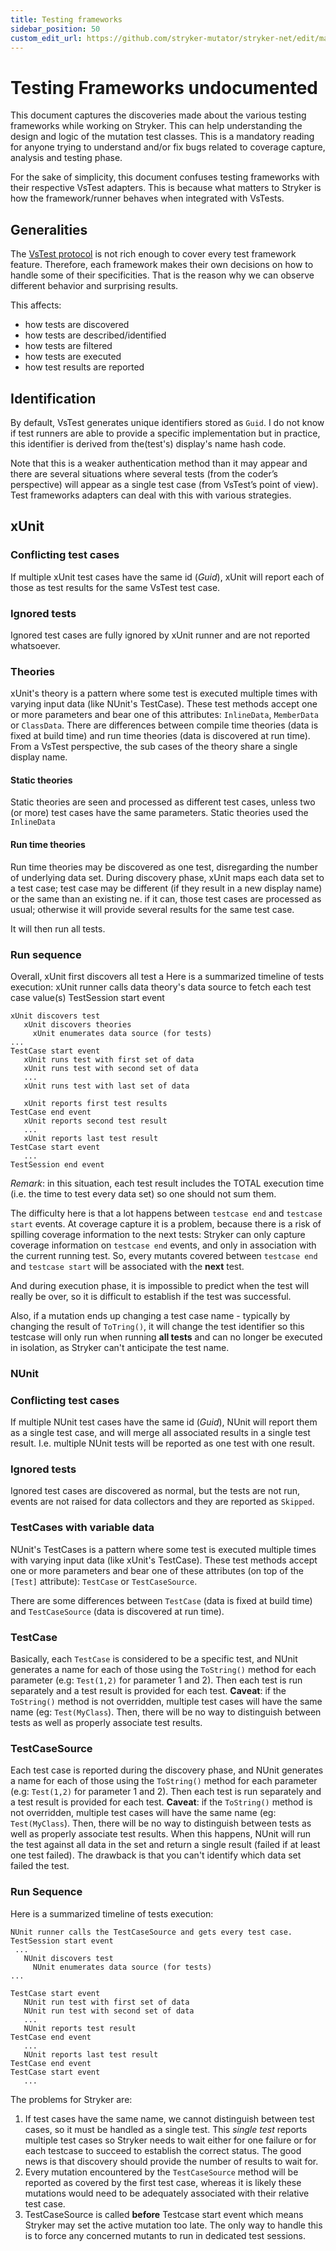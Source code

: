 ```yaml
---
title: Testing frameworks
sidebar_position: 50
custom_edit_url: https://github.com/stryker-mutator/stryker-net/edit/master/docs/technical-reference/testing-frameworks.md
---
```


# Testing Frameworks undocumented
This document captures the discoveries made about the various testing frameworks while working on Stryker. 
This can help understanding the design and logic of the mutation test classes.
This is a mandatory reading for anyone trying to understand and/or fix bugs related to coverage capture, analysis and testing phase.

For the sake of simplicity, this document confuses testing frameworks with their respective VsTest adapters.
This is because what matters to Stryker is how the framework/runner behaves when integrated with VsTests.

## Generalities
The [VsTest protocol](https://github.com/Microsoft/vstest-docs/blob/master/RFCs/0006-DataCollection-Protocol.md) is not
rich enough to cover every test framework feature. Therefore, each framework makes their own decisions on how to handle
some of their specificities. That is the reason why we can observe different behavior and surprising results.

This affects:
- how tests are discovered
- how tests are described/identified
- how tests are filtered
- how tests are executed
- how test results are reported

## Identification
By default, VsTest generates unique identifiers stored as `Guid`. I do not know if test runners are able to provide
a specific implementation but in practice, this identifier is derived from the(test's) display's name hash code.

Note that this is a weaker authentication method than it may appear and there are several situations where several tests (from the coder’s perspective) will appear as a single test case (from VsTest’s point of view).
Test frameworks adapters can deal with this with various strategies.

## xUnit

### Conflicting test cases
If multiple xUnit test cases have the same id (_Guid_), xUnit will report each of those as test results for the same VsTest test case.

### Ignored tests
Ignored test cases are fully ignored by xUnit runner and are not reported whatsoever.

### Theories
xUnit's theory is a pattern where some test is executed multiple times with varying input data (like NUnit's TestCase). 
These test methods accept one or more parameters and bear one of this attributes: `InlineData`, `MemberData` or `ClassData`.
There are differences
between compile time theories (data is fixed at build time) and run time theories (data is discovered at run time).
From a VsTest perspective, the sub cases of the theory share a single display name.

#### Static theories
Static theories are seen and processed as different test cases, unless two (or more) test cases have the same parameters. Static theories used the `InlineData`

#### Run time theories
Run time theories may be discovered as one test, disregarding the number of underlying data set.
During discovery phase, xUnit maps each data set to a test case; test case may be different (if they result in a new display name) or the same than an existing ne.
if it can, those test cases are processed as usual; otherwise it will provide several results for the same test case.

It will then run all tests.
### Run sequence
Overall, xUnit first discovers all  test a
Here is a summarized timeline of tests execution:
xUnit runner calls data theory's data source to fetch each test case value(s)
TestSession start event
```
xUnit discovers test
   xUnit discovers theories
     xUnit enumerates data source (for tests)
...
TestCase start event
   xUnit runs test with first set of data
   xUnit runs test with second set of data
   ...
   xUnit runs test with last set of data

   xUnit reports first test results
TestCase end event
   xUnit reports second test result
   ...
   xUnit reports last test result
TestCase start event
   ...
TestSession end event
```
_Remark_: in this situation, each test result includes the TOTAL execution time (i.e. the time to test every data set) so one should not sum them.

The difficulty here is that a lot happens between `testcase end` and `testcase start` events. 
At coverage capture it is a problem, because there is a risk of spilling coverage information to the next tests: Stryker
can only capture coverage information on `testcase end` events, and only in association with the current running test.
So, every mutants covered between `testcase end` and `testcase start` will be associated with the **next** test.

And during execution phase, it is impossible to predict when the test will really be over, so it is difficult to
establish if the test was successful.  

Also, if a mutation ends up changing a test case name - typically by changing the result of `ToTring()`, it will change the
test identifier so this testcase will only run when running **all tests** and can no longer be executed in isolation, as
Stryker can't anticipate the test name.

### NUnit

### Conflicting test cases
If multiple NUnit test cases have the same id (_Guid_), NUnit will report them as a single test case, and will merge all associated results in a single test result.
I.e. multiple NUnit tests will be reported as one test with one result. 

### Ignored tests
Ignored test cases are discovered as normal, but the tests are not run, events are not raised for data collectors and they are reported as `Skipped`.

### TestCases with variable data
NUnit's TestCases is a pattern where some test is executed multiple times with varying input data (like xUnit's TestCase).
These test methods accept one or more parameters and bear one of these attributes (on top of the `[Test]` attribute):
 `TestCase` or `TestCaseSource`.

There are some differences
between `TestCase` (data is fixed at build time) and `TestCaseSource` (data is discovered at run time).

### TestCase
Basically, each `TestCase` is considered to be a specific test, and NUnit generates a name for each of those using the
`ToString()` method for each parameter (e.g: `Test(1,2)` for parameter 1 and 2).
Then each test is run separately and a test result is provided for each test.
**Caveat**: if the `ToString()` method is not overridden, multiple test cases will have the same name 
(eg: `Test(MyClass`). Then, there will be no way to distinguish between tests as well as properly associate test
results.

### TestCaseSource
Each test case is reported during the discovery phase, and NUnit generates a name for each of those using the
`ToString()` method for each parameter (e.g: `Test(1,2)` for parameter 1 and 2).
Then each test is run separately and a test result is provided for each test.
**Caveat**: if the `ToString()` method is not overridden, multiple test cases will have the same name 
(eg: `Test(MyClass`). Then, there will be no way to distinguish between tests as well as properly associate test
results.
When this happens, NUnit will run the test against all data in the set and return a single result (failed if at least one test failed).
The drawback is that you can't identify which data set failed the test.
### Run Sequence
Here is a summarized timeline of tests execution:


```
NUnit runner calls the TestCaseSource and gets every test case.
TestSession start event
 ...
   NUnit discovers test
     NUnit enumerates data source (for tests)
...
  
TestCase start event
   NUnit run test with first set of data
   NUnit run test with second set of data
   ...
   NUnit reports test result
TestCase end event
   ...
   NUnit reports last test result
TestCase end event
TestCase start event
   ...
```

The problems for Stryker are:
1. If test cases have the same name, we cannot distinguish between test cases, so it must be handled as a single test. This *single test* reports multiple test cases so Stryker needs to wait either for one failure or for each testcase
to succeed to establish the correct status. The good news is that discovery should provide the number of results to wait for.
2. Every mutation encountered by the `TestCaseSource` method will be reported as covered by the first test case,
whereas it is likely these mutations would need to be adequately associated with their relative test case.
3. TestCaseSource is called **before** Testcase start event which means Stryker may set the active mutation too late. 
The only way to handle this is to force any concerned mutants to run in dedicated test sessions.

